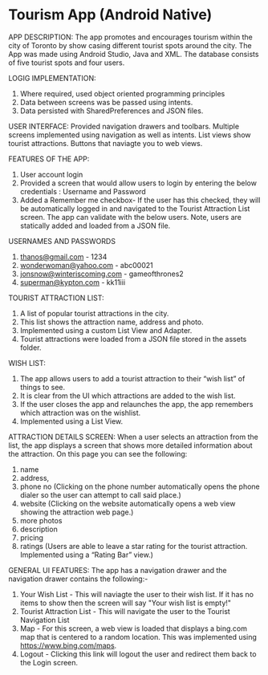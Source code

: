# Tourism App (Android Native)

APP DESCRIPTION:
The app promotes and encourages tourism within the city of Toronto by show casing different tourist spots around the city.
The App was made using Android Studio, Java and XML. The database consists of five tourist spots and four users.

LOGIG IMPLEMENTATION:
1. Where required, used object oriented programming principles 
2. Data between screens was be passed using intents.  
3. Data persisted with SharedPreferences and JSON files.

USER INTERFACE:
Provided navigation drawers and toolbars. 
Multiple screens implemented using navigation as well as intents. 
List views show tourist attractions. 
Buttons that naviagte you to web views.


FEATURES OF THE APP:
1. User account login 
2. Provided a screen that would  allow users to login by entering the below credentials : Username and Password
3. Added a Remember me checkbox-  If the user has this checked, they will be automatically logged in and navigated to the Tourist Attraction List screen.
The app can validate with the below users. Note, users are statically added and loaded from a JSON file.

USERNAMES AND PASSWORDS
1. thanos@gmail.com  -  1234
2. wonderwoman@yahoo.com - abc00021
3. jonsnow@winteriscoming.com - gameofthrones2
4. superman@kypton.com - kk11iii



TOURIST ATTRACTION LIST:
1. A list of popular tourist attractions in the city. 
2. This list shows the attraction name, address and photo. 
3. Implemented using a custom List View and Adapter. 
4. Tourist attractions were loaded from a JSON file stored in the assets folder. 

WISH LIST:
1. The app allows users to add a tourist attraction to their “wish list” of things to see. 
2. It is clear from the UI which attractions are added to the wish list. 
3. If the user closes the app and relaunches the app, the app remembers which attraction was on the wishlist. 
4. Implemented using a List View.


ATTRACTION DETAILS SCREEN:
When a user selects an attraction from the list, the app displays a screen that shows more detailed information about the attraction. 
On this page you can see the following:
1. name
2. address,
3. phone no (Clicking on the phone number automatically opens the phone dialer so the user can attempt to call said place.)
4. website (Clicking on the website automatically opens a web view showing the attraction web page.)
5. more photos
6. description
7. pricing 
8. ratings (Users are able to leave a star rating for the tourist attraction. Implemented using a “Rating Bar” view.)


GENERAL UI FEATURES:
The app has a navigation drawer and the navigation drawer contains the following:-
1. Your Wish List - This will naviagte the user to their wish list. If it has no items to show then the screen will say "Your wish list is empty!"
2. Tourist Attraction List - This will navigate the user to the Tourist Navigation List
3. Map -  For this screen, a web view is loaded that displays a  bing.com map that is centered to a random location. This was implemented using https://www.bing.com/maps.
4. Logout  - Clicking this link will logout the user and redirect them back to the Login screen. 



